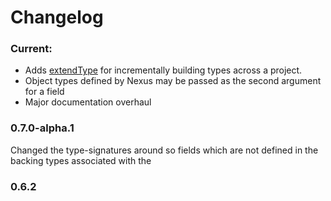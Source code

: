 # Changelog

### Current:

- Adds [extendType]() for incrementally building types across a project.
- Object types defined by Nexus may be passed as the second argument for a field
- Major documentation overhaul

### 0.7.0-alpha.1

Changed the type-signatures around so fields which are not defined in the backing types associated with the

### 0.6.2

